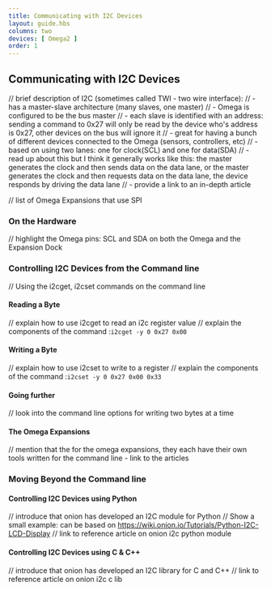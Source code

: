 ```yaml
---
title: Communicating with I2C Devices
layout: guide.hbs
columns: two
devices: [ Omega2 ]
order: 1
---
```


## Communicating with I2C Devices

// brief description of I2C (sometimes called TWI - two wire interface):
//  - has a master-slave architecture (many slaves, one master)
//    - Omega is configured to be the bus master
//    - each slave is identified with an address: sending a command to 0x27 will only be read by the device who's address is 0x27, other devices on the bus will ignore it
//    - great for having a bunch of different devices connected to the Omega (sensors, controllers, etc)
//  - based on using two lanes: one for clock(SCL) and one for data(SDA)
//    - read up about this but I think it generally works like this: the master generates the clock and then sends data on the data lane, or the master generates the clock and then requests data on the data lane, the device responds by driving the data lane
//  - provide a link to an in-depth article

// list of Omega Expansions that use SPI

### On the Hardware
// highlight the Omega pins: SCL and SDA on both the Omega and the Expansion Dock


### Controlling I2C Devices from the Command line

// Using the i2cget, i2cset commands on the command line

<!-- #### Detecting I2C devices -->
<!-- // leave this out for now, there's a bug that makes this useless -->

#### Reading a Byte

// explain how to use i2cget to read an i2c register value
//  explain the components of the command :`i2cget -y 0 0x27 0x00`

#### Writing a Byte

// explain how to use i2cset to write to a register
//  explain the components of the command :`i2cset -y 0 0x27 0x00 0x33`

#### Going further

// look into the command line options for writing two bytes at a time

#### The Omega Expansions

// mention that the for the omega expansions, they each have their own tools written for the command line - link to the articles

### Moving Beyond the Command line

#### Controlling I2C Devices using Python

// introduce that onion has developed an I2C module for Python
// Show a small example: can be based on https://wiki.onion.io/Tutorials/Python-I2C-LCD-Display
// link to reference article on onion i2c python module

#### Controlling I2C Devices using C & C++

// introduce that onion has developed an I2C library for C and C++
// link to reference article on onion i2c c lib
